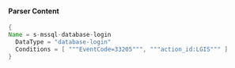 #### Parser Content
```Java
{
Name = s-mssql-database-login
  DataType = "database-login"
  Conditions = [ """EventCode=33205""", """action_id:LGIS""" ]
}
```